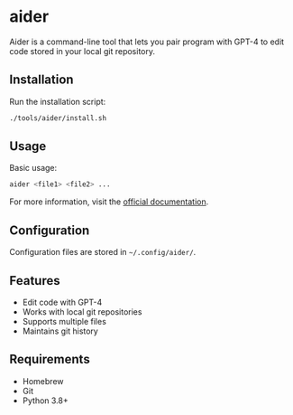 # aider

Aider is a command-line tool that lets you pair program with GPT-4 to edit code stored in your local git repository.

## Installation

Run the installation script:

```bash
./tools/aider/install.sh
```

## Usage

Basic usage:

```bash
aider <file1> <file2> ...
```

For more information, visit the [official documentation](https://aider.chat/).

## Configuration

Configuration files are stored in `~/.config/aider/`.

## Features

- Edit code with GPT-4
- Works with local git repositories
- Supports multiple files
- Maintains git history

## Requirements

- Homebrew
- Git
- Python 3.8+

